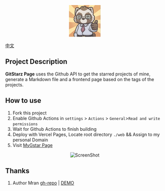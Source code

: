 <p align="center">
  <img src="web/public/new.webp" alt="DW2025" width="100" height="100">
</p>

[中文](./README_CN.md)

## Project Description

**GitStarz Page** uses the Github API to get the starred projects of mine, generate a Markdown file and a frontend page based on the tags of the projects.


## How to use

1. Fork this project
2. Enable Github Actions in `settings` > `Actions` > `General`>`Read and write permissions`
3. Wait for Github Actions to finish building
4. Deploy with Vercel Pages, Locate root directory `./web` && Assign to my personal Domain
5. Visit [MyGstar Page](https://ghstarz.vercel.app/)

<p align="center">
    <img src="https://fastly.jsdelivr.net/gh/iCruiseDATA/picx-images-hosting@master/20241217/screenshot.webp" alt="ScreenShot" width="600" height="375">
</p>

## Thanks

1. Author Mran [gh-repo](https://github.com/Mran/githubstartog) | [DEMO](https://githubstartog.pages.dev/)
